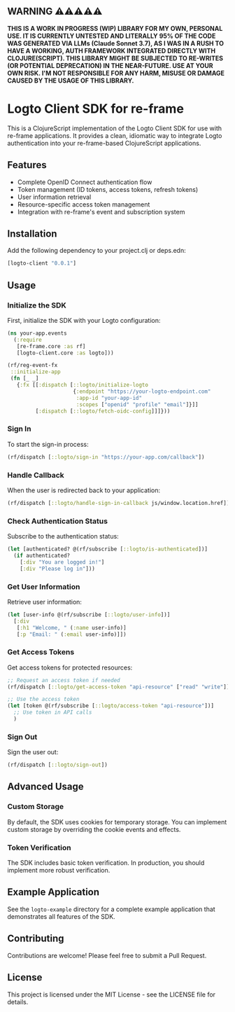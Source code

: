 ## WARNING ⚠️⚠️⚠️⚠️⚠️

**THIS IS A WORK IN PROGRESS (WIP) LIBRARY FOR MY OWN, PERSONAL USE. IT IS CURRENTLY UNTESTED AND LITERALLY 95% OF THE CODE WAS GENERATED VIA LLMs (Claude Sonnet 3.7), AS I WAS IN A RUSH TO HAVE A WORKING, AUTH FRAMEWORK INTEGRATED DIRECTLY WITH CLOJURE(SCRIPT). THIS LIBRARY MIGHT BE SUBJECTED TO RE-WRITES (OR POTENTIAL DEPRECATION) IN THE NEAR-FUTURE. USE AT YOUR OWN RISK. I'M NOT RESPONSIBLE FOR ANY HARM, MISUSE OR DAMAGE CAUSED BY THE USAGE OF THIS LIBRARY.**

# Logto Client SDK for re-frame

This is a ClojureScript implementation of the Logto Client SDK for use with re-frame applications. It provides a clean, idiomatic way to integrate Logto authentication into your re-frame-based ClojureScript applications.

## Features

- Complete OpenID Connect authentication flow
- Token management (ID tokens, access tokens, refresh tokens)
- User information retrieval
- Resource-specific access token management
- Integration with re-frame's event and subscription system

## Installation

Add the following dependency to your project.clj or deps.edn:

```clojure
[logto-client "0.0.1"]
```

## Usage

### Initialize the SDK

First, initialize the SDK with your Logto configuration:

```clojure
(ns your-app.events
  (:require
   [re-frame.core :as rf]
   [logto-client.core :as logto]))

(rf/reg-event-fx
 ::initialize-app
 (fn [_ _]
   {:fx [[:dispatch [::logto/initialize-logto
                     {:endpoint "https://your-logto-endpoint.com"
                      :app-id "your-app-id"
                      :scopes ["openid" "profile" "email"]}]]
         [:dispatch [::logto/fetch-oidc-config]]]}))
```

### Sign In

To start the sign-in process:

```clojure
(rf/dispatch [::logto/sign-in "https://your-app.com/callback"])
```

### Handle Callback

When the user is redirected back to your application:

```clojure
(rf/dispatch [::logto/handle-sign-in-callback js/window.location.href])
```

### Check Authentication Status

Subscribe to the authentication status:

```clojure
(let [authenticated? @(rf/subscribe [::logto/is-authenticated])]
  (if authenticated?
    [:div "You are logged in!"]
    [:div "Please log in"]))
```

### Get User Information

Retrieve user information:

```clojure
(let [user-info @(rf/subscribe [::logto/user-info])]
  [:div
   [:h1 "Welcome, " (:name user-info)]
   [:p "Email: " (:email user-info)]])
```

### Get Access Tokens

Get access tokens for protected resources:

```clojure
;; Request an access token if needed
(rf/dispatch [::logto/get-access-token "api-resource" ["read" "write"]])

;; Use the access token
(let [token @(rf/subscribe [::logto/access-token "api-resource"])]
  ;; Use token in API calls
  )
```

### Sign Out

Sign the user out:

```clojure
(rf/dispatch [::logto/sign-out])
```

## Advanced Usage

### Custom Storage

By default, the SDK uses cookies for temporary storage. You can implement custom storage by overriding the cookie events and effects.

### Token Verification

The SDK includes basic token verification. In production, you should implement more robust verification.

## Example Application

See the `logto-example` directory for a complete example application that demonstrates all features of the SDK.

## Contributing

Contributions are welcome! Please feel free to submit a Pull Request.

## License

This project is licensed under the MIT License - see the LICENSE file for details.
